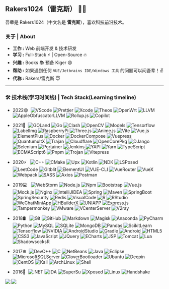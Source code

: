 <!-- ### Hi there 👋 -->

<!--
**Rakers1024/Rakers1024** is a ✨ _special_ ✨ repository because its `README.md` (this file) appears on your GitHub profile.https://simpleicons.org/

Here are some ideas to get you started:

- 🔭 I’m currently working on ...
- 🌱 I’m currently learning ...
- 👯 I’m looking to collaborate on ...
- 🤔 I’m looking for help with ...
- 💬 Ask me about ...
- 📫 How to reach me: ...
- 😄 Pronouns: ...
- ⚡ Fun fact: ...
-->

## Rakers1024（雷克斯） 👨‍💻

吾辈是 Rakers1024（中文名是 **雷克斯**），喜欢科技前沿技术。

### 关于 | About

- **工作 :** Web 前端开发 & 技术研发
- **学习 :** Full-Stack :zap: | Open-Source :fire:
- **兴趣 :** Books :books: 预备 Kiger 😄
- **帮助 :** 如果遇到任何 `VUE/Jetbrains IDE/Windows 工具` 的问题可以问吾辈！:v:
- **代称 :** Rakers/雷克斯 :innocent:

---

### 🛠 技术栈(学习时间线) | Tech Stack(Learning timeline)

- 2022😄 &#160;![VScode](https://img.shields.io/badge/-VScode-333333?style=flat&logo=VisualStudioCode)
![Prettier](https://img.shields.io/badge/-Prettier-333333?style=flat&logo=Prettier)
![Xcode](https://img.shields.io/badge/-Xcode-333333?style=flat&logo=xcode)
![Theos](https://img.shields.io/badge/-Theos-333333?style=flat&logo=theos)
![OpenWrt](https://img.shields.io/badge/-OpenWrt-333333?style=flat&logo=OpenWrt)
![LLVM](https://img.shields.io/badge/-LLVM-333333?style=flat&logo=LLVM)
![AppleObfuscatorLLVM](https://img.shields.io/badge/-AppleObfuscatorLLVM-333333?style=flat&logo=AppleObfuscatorLLVM)
![Rollup.js](https://img.shields.io/badge/-rollup.js-333333?style=flat&logo=rollup.js)
![Copilot](https://img.shields.io/badge/-Copilot-333333?style=flat&logo=Copilot)


- 2021🚀 &#160;![GOLand](https://img.shields.io/badge/-GOLand-333333?style=flat&logo=GOLand)
![Go](https://img.shields.io/badge/-Go-333333?style=flat&logo=Go)
![Clash](https://img.shields.io/badge/-Clash-333333?style=flat&logo=Clash)
![OpenCV](https://img.shields.io/badge/-OpenCV-333333?style=flat&logo=OpenCV)
![Models](https://img.shields.io/badge/-Models-333333?style=flat&logo=Models)
![Tensorflow](https://img.shields.io/badge/2.0-Tensorflow-333333?style=flat&logo=Tensorflow)
![LabelImg](https://img.shields.io/badge/-LabelImg-333333?style=flat&logo=labelImg)
![RaspberryPi](https://img.shields.io/badge/-RaspberryPi-333333?style=flat&logo=RaspberryPi)
![Three.js](https://img.shields.io/badge/-Three.js-333333?style=flat&logo=Three.js)
![Anime.js](https://img.shields.io/badge/-Anime.js-333333?style=flat&logo=anime.js)
![Vite](https://img.shields.io/badge/2.0-Vite-333333?style=flat&logo=Vite)
![Vue.js](https://img.shields.io/badge/3.0-Vue.js-333333?style=flat&logo=Vue.js)
![ElementPlus](https://img.shields.io/badge/-ElementPlus-333333?style=flat&logo=/e/)
![Docker](https://img.shields.io/badge/-Docker-333333?style=flat&logo=Docker)
![DockerCompose](https://img.shields.io/badge/-DockerCompose-333333?style=flat&logo=Docker)
![Vuepress](https://img.shields.io/badge/1.0-Vuepress-333333?style=flat&logo=vue.js)
![QuantumultX](https://img.shields.io/badge/-QuantumultX-333333?style=flat&logo=QuantumultX)
![Trajan](https://img.shields.io/badge/-Trajan-333333?style=flat&logo=Trajan)
![Cloudflare](https://img.shields.io/badge/-Cloudflare-333333?style=flat&logo=Cloudflare)
![OpenCorePkg](https://img.shields.io/badge/-OpenCorePkg-333333?style=flat&logo=OpenCorePkg)
![DJango](https://img.shields.io/badge/-DJango-333333?style=flat&logo=DJango)
![Selenium](https://img.shields.io/badge/-Selenium-333333?style=flat&logo=Selenium)
![Portainer](https://img.shields.io/badge/-Portainer-333333?style=flat&logo=Portainer)
![Jenkins](https://img.shields.io/badge/-Jenkins-333333?style=flat&logo=Jenkins)
![YAPI](https://img.shields.io/badge/-YAPI-333333?style=flat&logo=YAPI)
![Yarn](https://img.shields.io/badge/-Yarn-333333?style=flat&logo=yarn)
![TypeScript](https://img.shields.io/badge/-TypeScript-333333?style=flat&logo=TypeScript)
![ECMAScript6](https://img.shields.io/badge/-ECMAScript6-333333?style=flat&logo=ECMAScript6)
![Pnpm](https://img.shields.io/badge/-Pnpm-333333?style=flat&logo=pnpm)
![Trojan](https://img.shields.io/badge/-Trojan-333333?style=flat&logo=trojan)
![Vitepress](https://img.shields.io/badge/0.2-Vitepress-333333?style=flat&logo=vitepress)
- 2020⚡️ &#160; ![C++](https://img.shields.io/badge/-C++-333333?style=flat&logo=C%2b%2b)
![CMake](https://img.shields.io/badge/-CMake-333333?style=flat&logo=CMake)
![Upx](https://img.shields.io/badge/-Upx-333333?style=flat&logo=upx)
![Kotlin](https://img.shields.io/badge/-Kotlin-333333?style=flat&logo=Kotlin)
![NDK](https://img.shields.io/badge/-NDK-333333?style=flat&logo=NativeScript)
![LSPosed](https://img.shields.io/badge/-LSPosed-333333?style=flat&logo=LSPosed)
![LeetCode](https://img.shields.io/badge/-LeetCode-333333?style=flat&logo=LeetCode)
![Gitblit](https://img.shields.io/badge/-Gitblit-333333?style=flat&logo=Gitblit)
![ElementUI](https://img.shields.io/badge/-ElementUI-333333?style=flat&logo=/e/)
![VUE-CLI](https://img.shields.io/badge/-VueCli-333333?style=flat&logo=Vue.js)
![VueRouter](https://img.shields.io/badge/-VueRouter-333333?style=flat&logo=Vue.js)
![VueX](https://img.shields.io/badge/-VueX-333333?style=flat&logo=Vue.js)
![Webpack](https://img.shields.io/badge/-Webpack-333333?style=flat&logo=Webpack)
![SASS](https://img.shields.io/badge/-SASS-333333?style=flat&logo=SASS)
![Axios](https://img.shields.io/badge/-Axios-333333?style=flat&logo=Axios)
![Postman](https://img.shields.io/badge/-Postman-333333?style=flat&logo=Postman)
- 2019💻 &#160; ![WebStorm](https://img.shields.io/badge/-WebStorm-333333?style=flat&logo=WebStorm)
![Node.js](https://img.shields.io/badge/-Node.js-333333?style=flat&logo=node.js)
![Npm](https://img.shields.io/badge/-Npm-333333?style=flat&logo=npm)
![Bootstrap](https://img.shields.io/badge/-Bootstrap-333333?style=flat&logo=bootstrap&logoColor=563D7C)
![Vue.js](https://img.shields.io/badge/2.0-Vue.js-333333?style=flat&logo=Vue.js)
![Mock.js](https://img.shields.io/badge/-Mock.js-333333?style=flat&logo=Mock.js)
![Nginx](https://img.shields.io/badge/-Nginx-333333?style=flat&logo=Nginx&logoColor=#009639)
![IntelliJIDEA](https://img.shields.io/badge/-IntelliJIDEA-333333?style=flat&logo=IntelliJIDEA)
![Spring](https://img.shields.io/badge/-Spring-333333?style=flat&logo=Spring)
![Maven](https://img.shields.io/badge/-Maven-333333?style=flat&logo=Maven)
![SpringBoot](https://img.shields.io/badge/-SpringBoot-333333?style=flat&logo=SpringBoot)
![SpringSecurity](https://img.shields.io/badge/-SpringSecurity-333333?style=flat&logo=SpringSecurity)
![Redis](https://img.shields.io/badge/-Redis-333333?style=flat&logo=Redis)
![VisualCode](https://img.shields.io/badge/-VisualCode-333333?style=flat&logo=VisualStudioCode)
![R](https://img.shields.io/badge/-R-333333?style=flat&logo=R)
![RStudio](https://img.shields.io/badge/-RStudio-333333?style=flat&logo=RStudio)
![WeChatMiniApp](https://img.shields.io/badge/-WeChatMiniApp-333333?style=flat&logo=WeChat)
![HBuilderX](https://img.shields.io/badge/-HBuilderX-333333?style=flat&logo=HBuilderX)
![UNIAPP](https://img.shields.io/badge/-UNIAPP-333333?style=flat&logo=UNIAPP)
![Express.js](https://img.shields.io/badge/-Express.js-333333?style=flat&logo=Express)
![Tampermonkey](https://img.shields.io/badge/-Tampermonkey-333333?style=flat&logo=Tampermonkey)
![VMware](https://img.shields.io/badge/-VMware-333333?style=flat&logo=VMware)
![VCenterServer](https://img.shields.io/badge/-VCenterServer-333333?style=flat&logo=VCenterServer)
![V2ray](https://img.shields.io/badge/-V2ray-333333?style=flat&logo=V2ray)
- 2018🛢 &#160; ![Git](https://img.shields.io/badge/-Git-333333?style=flat&logo=git)
![GitHub](https://img.shields.io/badge/-GitHub-333333?style=flat&logo=github)
![Markdown](https://img.shields.io/badge/-Markdown-333333?style=flat&logo=markdown)
![Magisk](https://img.shields.io/badge/-Magisk-333333?style=flat&logo=Magisk)
![Anaconda](https://img.shields.io/badge/-Anaconda-333333?style=flat&logo=Anaconda)
![PyCharm](https://img.shields.io/badge/-PyCharm-333333?style=flat&logo=PyCharm)
![Python](https://img.shields.io/badge/-Python-333333?style=flat&logo=python)
![MySQL](https://img.shields.io/badge/-MySQL-333333?style=flat&logo=mysql)
![SQLite](https://img.shields.io/badge/-SQLite-333333?style=flat&logo=SQLite)
![MongoDB](https://img.shields.io/badge/-MongoDB-333333?style=flat&logo=mongodb)
![Pandas](https://img.shields.io/badge/-Pandas-333333?style=flat&logo=pandas)
![ScikitLearn](https://img.shields.io/badge/-ScikitLearn-333333?style=flat&logo=scikit-learn)
![Tensorflow](https://img.shields.io/badge/1.0-Tensorflow-333333?style=flat&logo=Tensorflow)
![NVIDIA](https://img.shields.io/badge/-NVIDIA-333333?style=flat&logo=NVIDIA)
![AndroidStudio](https://img.shields.io/badge/-AndroidStudio-333333?style=flat&logo=AndroidStudio)
![Gradle](https://img.shields.io/badge/-Gradle-333333?style=flat&logo=Gradle)
![Android](https://img.shields.io/badge/-Android-333333?style=flat&logo=Android)
![HTML5](https://img.shields.io/badge/-HTML5-333333?style=flat&logo=HTML5)
![CSS3](https://img.shields.io/badge/-CSS3-333333?style=flat&logo=CSS3)
![JavaScript](https://img.shields.io/badge/-JavaScript-333333?style=flat&logo=JavaScript)
![JQuery](https://img.shields.io/badge/-JQuery-333333?style=flat&logo=JQuery)
![ECharts](https://img.shields.io/badge/-ECharts-333333?style=flat&logo=ApacheECharts)
![JSP](https://img.shields.io/badge/-JSP-333333?style=flat&logo=JSP)
![Tomcat](https://img.shields.io/badge/-Tomcat-333333?style=flat&logo=ApacheTomcat)
![Lua](https://img.shields.io/badge/-Lua-333333?style=flat&logo=Lua)
![ShadowsocksR](https://img.shields.io/badge/-ShadowsocksR-333333?style=flat&logo=ShadowsocksR)
- 2017⚙️ &#160;![DevC++](https://img.shields.io/badge/-DevC++-333333?style=flat&logo=C%2b%2b)
![C](https://img.shields.io/badge/-C-333333?style=flat&logo=C)
![NetBeans](https://img.shields.io/badge/-NetBeans-333333?style=flat&logo=NetBeans)
![Java](https://img.shields.io/badge/-Java-333333?style=flat&logo=Java)
![Eclipse](https://img.shields.io/badge/-Eclipse-333333?style=flat&logo=EclipseIDE)
![MicrosoftSQLServer](https://img.shields.io/badge/-SQLServer-333333?style=flat&logo=MicrosoftSQLServer)
![CloverBootloader](https://img.shields.io/badge/-CloverBootloader-333333?style=flat&logo=CloverBootloader)
![Ubuntu](https://img.shields.io/badge/-Ubuntu-333333?style=flat&logo=Ubuntu)
![Deepin](https://img.shields.io/badge/-Deepin-333333?style=flat&logo=Deepin)
![CentOS](https://img.shields.io/badge/-CentOS-333333?style=flat&logo=CentOs)
![Kail](https://img.shields.io/badge/-Kail-333333?style=flat&logo=KaliLinux&logoColor=ff0000)
![ArchLinux](https://img.shields.io/badge/-ArchLinux-333333?style=flat&logo=ArchLinux)
![Shell](https://img.shields.io/badge/-Shell-333333?style=flat&logo=PowerShell)
- 2016🌱 &#160;![.NET](https://img.shields.io/badge/-.NET-333333?style=flat&logo=.NET)
![IDA](https://img.shields.io/badge/-IDA-333333?style=flat&logo=IDA)
![SuperSu](https://img.shields.io/badge/-SuperSu-333333?style=flat&logo=SuperSu)
![Xposed](https://img.shields.io/badge/-Xposed-333333?style=flat&logo=Xposed)
![Linux](https://img.shields.io/badge/-Linux-333333?style=flat&logo=Linux)
![Handshake](https://img.shields.io/badge/-Handshake-333333?style=flat&logo=Handshake)

<img align="left" src="https://github-readme-stats.vercel.app/api/top-langs/?username=rakers1024&theme=tokyonight" />
<img align="left" src="https://github-readme-stats.vercel.app/api?username=rakers1024&show_icons=true&theme=tokyonight&line_height=40&v=5" />

